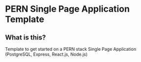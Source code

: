 # PERN Single Page Application Template

## What is this?
Template to get started on a PERN stack Single Page Application (PostgreSQL, Express, React.js, Node.js)